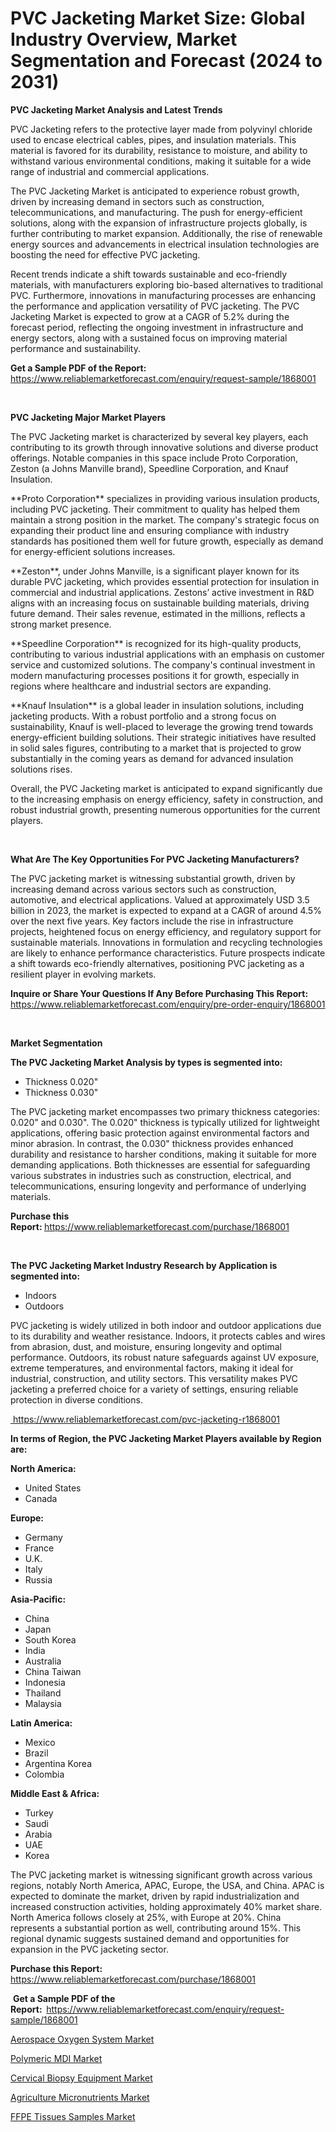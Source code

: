 <p><h1>PVC Jacketing Market Size: Global Industry Overview, Market Segmentation and Forecast (2024 to 2031)</h1></p><p><strong>PVC Jacketing Market Analysis and Latest Trends</strong></p>
<p><p>PVC Jacketing refers to the protective layer made from polyvinyl chloride used to encase electrical cables, pipes, and insulation materials. This material is favored for its durability, resistance to moisture, and ability to withstand various environmental conditions, making it suitable for a wide range of industrial and commercial applications.</p><p>The PVC Jacketing Market is anticipated to experience robust growth, driven by increasing demand in sectors such as construction, telecommunications, and manufacturing. The push for energy-efficient solutions, along with the expansion of infrastructure projects globally, is further contributing to market expansion. Additionally, the rise of renewable energy sources and advancements in electrical insulation technologies are boosting the need for effective PVC jacketing.</p><p>Recent trends indicate a shift towards sustainable and eco-friendly materials, with manufacturers exploring bio-based alternatives to traditional PVC. Furthermore, innovations in manufacturing processes are enhancing the performance and application versatility of PVC jacketing. The PVC Jacketing Market is expected to grow at a CAGR of 5.2% during the forecast period, reflecting the ongoing investment in infrastructure and energy sectors, along with a sustained focus on improving material performance and sustainability.</p></p>
<p><strong>Get a Sample PDF of the Report:&nbsp;</strong> <a href="https://www.reliablemarketforecast.com/enquiry/request-sample/1868001?utm_campaign=1140&utm_medium=2&utm_source=Github&utm_content=ia&utm_term=11112024&utm_id=pvc-jacketing">https://www.reliablemarketforecast.com/enquiry/request-sample/1868001</a></p>
<p>&nbsp;</p>
<p><strong>PVC Jacketing Major Market Players</strong></p>
<p><p>The PVC Jacketing market is characterized by several key players, each contributing to its growth through innovative solutions and diverse product offerings. Notable companies in this space include Proto Corporation, Zeston (a Johns Manville brand), Speedline Corporation, and Knauf Insulation.</p><p>**Proto Corporation** specializes in providing various insulation products, including PVC jacketing. Their commitment to quality has helped them maintain a strong position in the market. The company's strategic focus on expanding their product line and ensuring compliance with industry standards has positioned them well for future growth, especially as demand for energy-efficient solutions increases.</p><p>**Zeston**, under Johns Manville, is a significant player known for its durable PVC jacketing, which provides essential protection for insulation in commercial and industrial applications. Zestons’ active investment in R&D aligns with an increasing focus on sustainable building materials, driving future demand. Their sales revenue, estimated in the millions, reflects a strong market presence.</p><p>**Speedline Corporation** is recognized for its high-quality products, contributing to various industrial applications with an emphasis on customer service and customized solutions. The company's continual investment in modern manufacturing processes positions it for growth, especially in regions where healthcare and industrial sectors are expanding.</p><p>**Knauf Insulation** is a global leader in insulation solutions, including jacketing products. With a robust portfolio and a strong focus on sustainability, Knauf is well-placed to leverage the growing trend towards energy-efficient building solutions. Their strategic initiatives have resulted in solid sales figures, contributing to a market that is projected to grow substantially in the coming years as demand for advanced insulation solutions rises.</p><p>Overall, the PVC Jacketing market is anticipated to expand significantly due to the increasing emphasis on energy efficiency, safety in construction, and robust industrial growth, presenting numerous opportunities for the current players.</p></p>
<p>&nbsp;</p>
<p><strong>What Are The Key Opportunities For PVC Jacketing Manufacturers?</strong></p>
<p><p>The PVC jacketing market is witnessing substantial growth, driven by increasing demand across various sectors such as construction, automotive, and electrical applications. Valued at approximately USD 3.5 billion in 2023, the market is expected to expand at a CAGR of around 4.5% over the next five years. Key factors include the rise in infrastructure projects, heightened focus on energy efficiency, and regulatory support for sustainable materials. Innovations in formulation and recycling technologies are likely to enhance performance characteristics. Future prospects indicate a shift towards eco-friendly alternatives, positioning PVC jacketing as a resilient player in evolving markets.</p></p>
<p><strong>Inquire or Share Your Questions If Any Before Purchasing This Report:</strong> <a href="https://www.reliablemarketforecast.com/enquiry/pre-order-enquiry/1868001?utm_campaign=1140&utm_medium=2&utm_source=Github&utm_content=ia&utm_term=11112024&utm_id=pvc-jacketing">https://www.reliablemarketforecast.com/enquiry/pre-order-enquiry/1868001</a></p>
<p>&nbsp;</p>
<p><strong>Market Segmentation</strong></p>
<p><strong>The PVC Jacketing Market Analysis by types is segmented into:</strong></p>
<p><ul><li>Thickness 0.020"</li><li>Thickness 0.030"</li></ul></p>
<p><p>The PVC jacketing market encompasses two primary thickness categories: 0.020" and 0.030". The 0.020" thickness is typically utilized for lightweight applications, offering basic protection against environmental factors and minor abrasion. In contrast, the 0.030" thickness provides enhanced durability and resistance to harsher conditions, making it suitable for more demanding applications. Both thicknesses are essential for safeguarding various substrates in industries such as construction, electrical, and telecommunications, ensuring longevity and performance of underlying materials.</p></p>
<p><strong>Purchase this Report:&nbsp;</strong><a href="https://www.reliablemarketforecast.com/purchase/1868001?utm_campaign=1140&utm_medium=2&utm_source=Github&utm_content=ia&utm_term=11112024&utm_id=pvc-jacketing">https://www.reliablemarketforecast.com/purchase/1868001</a></p>
<p>&nbsp;</p>
<p><strong>The PVC Jacketing Market Industry Research by Application is segmented into:</strong></p>
<p><ul><li>Indoors</li><li>Outdoors</li></ul></p>
<p><p>PVC jacketing is widely utilized in both indoor and outdoor applications due to its durability and weather resistance. Indoors, it protects cables and wires from abrasion, dust, and moisture, ensuring longevity and optimal performance. Outdoors, its robust nature safeguards against UV exposure, extreme temperatures, and environmental factors, making it ideal for industrial, construction, and utility sectors. This versatility makes PVC jacketing a preferred choice for a variety of settings, ensuring reliable protection in diverse conditions.</p></p>
<p><a href="https://www.reliablemarketforecast.com/pvc-jacketing-r1868001?utm_campaign=1140&utm_medium=2&utm_source=Github&utm_content=ia&utm_term=11112024&utm_id=pvc-jacketing">&nbsp;https://www.reliablemarketforecast.com/pvc-jacketing-r1868001</a></p>
<p><strong>In terms of Region, the PVC Jacketing Market Players available by Region are:</strong></p>
<p>
    <p> <strong> North America: </strong>
        <ul>
            <li>United States</li>
            <li>Canada</li>
        </ul>
        </p> 
    <p> <strong> Europe: </strong>
        <ul>
            <li>Germany</li>
            <li>France</li>
            <li>U.K.</li>
            <li>Italy</li>
            <li>Russia</li>
        </ul>
        </p> 
    <p> <strong> Asia-Pacific: </strong>
        <ul>
            <li>China</li>
            <li>Japan</li>
            <li>South Korea</li>
            <li>India</li>
            <li>Australia</li>
            <li>China Taiwan</li>
            <li>Indonesia</li>
            <li>Thailand</li>
            <li>Malaysia</li>
        </ul>
        </p> 
    <p> <strong> Latin America: </strong>
        <ul>
            <li>Mexico</li>
            <li>Brazil</li>
            <li>Argentina Korea</li>
            <li>Colombia</li>
        </ul>
        </p> 
    <p> <strong> Middle East & Africa: </strong>
        <ul>
            <li>Turkey</li>
            <li>Saudi</li>
            <li>Arabia</li>
            <li>UAE</li>
            <li>Korea</li>
        </ul>
    </p>
    </p>
<p><p>The PVC jacketing market is witnessing significant growth across various regions, notably North America, APAC, Europe, the USA, and China. APAC is expected to dominate the market, driven by rapid industrialization and increased construction activities, holding approximately 40% market share. North America follows closely at 25%, with Europe at 20%. China represents a substantial portion as well, contributing around 15%. This regional dynamic suggests sustained demand and opportunities for expansion in the PVC jacketing sector.</p></p>
<p><strong>Purchase this Report: </strong><a href="https://www.reliablemarketforecast.com/purchase/1868001?utm_campaign=1140&utm_medium=2&utm_source=Github&utm_content=ia&utm_term=11112024&utm_id=pvc-jacketing">https://www.reliablemarketforecast.com/purchase/1868001</a></p>
<p>&nbsp;<strong>Get a Sample PDF of the Report:&nbsp;&nbsp;</strong><a href="https://www.reliablemarketforecast.com/enquiry/request-sample/1868001?utm_campaign=1140&utm_medium=2&utm_source=Github&utm_content=ia&utm_term=11112024&utm_id=pvc-jacketing">https://www.reliablemarketforecast.com/enquiry/request-sample/1868001</a></p>
<p><strong></strong></p>
<p><p><a href="https://www.linkedin.com/pulse/regulatory-landscape-its-influence-global-aerospace-oxygen-system-9hgie?utm_campaign=1140&utm_medium=2&utm_source=Github&utm_content=ia&utm_term=11112024&utm_id=pvc-jacketing">Aerospace Oxygen System Market</a></p><p><a href="https://github.com/cairotmbrowne3cq/Market-Research-Report-List-1/blob/main/polymeric-mdi-market.md?utm_campaign=1140&utm_medium=2&utm_source=Github&utm_content=ia&utm_term=11112024&utm_id=pvc-jacketing">Polymeric MDI Market</a></p><p><a href="https://issuu.com/reportprime-2/docs/cervical-biopsy-equipment-market-si_3a77b75dd23fd3?utm_campaign=1140&utm_medium=2&utm_source=Github&utm_content=ia&utm_term=11112024&utm_id=pvc-jacketing">Cervical Biopsy Equipment Market</a></p><p><a href="https://www.linkedin.com/pulse/market-dynamics-future-trends-global-agriculture-micronutrients-xqsyf?utm_campaign=1140&utm_medium=2&utm_source=Github&utm_content=ia&utm_term=11112024&utm_id=pvc-jacketing">Agriculture Micronutrients Market</a></p><p><a href="https://issuu.com/reportprime-2/docs/ffpe-tissues-samples-market-size-20_bf4deb3e8ebc99?utm_campaign=1140&utm_medium=2&utm_source=Github&utm_content=ia&utm_term=11112024&utm_id=pvc-jacketing">FFPE Tissues Samples Market</a></p></p>